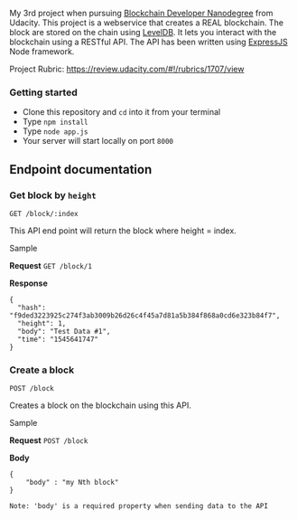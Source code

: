 My 3rd project when pursuing [Blockchain Developer Nanodegree](https://in.udacity.com/course/blockchain-developer-nanodegree--nd1309) from Udacity.
This project is a webservice that creates a REAL blockchain. The block are stored
on the chain using [LevelDB](https://github.com/google/leveldb). It lets
you interact with the blockchain using a RESTful API.
The API has been written using [ExpressJS](https://expressjs.com/) Node framework.

Project Rubric: https://review.udacity.com/#!/rubrics/1707/view

### Getting started
- Clone this repository and `cd` into it from your terminal
- Type `npm install`
- Type `node app.js`
- Your server will start locally on port `8000`

## Endpoint documentation
### Get block by `height`

`GET /block/:index`

This API end point will return the block where height = index.

Sample

**Request** `GET /block/1`

**Response**
```
{
  "hash": "f9ded3223925c274f3ab3009b26d26c4f45a7d81a5b384f868a0cd6e323b84f7",
  "height": 1,
  "body": "Test Data #1",
  "time": "1545641747"
}
```

### Create a block

`POST /block`

Creates a block on the blockchain using this API. 

Sample

**Request** `POST /block`

**Body**
```
{
    "body" : "my Nth block"
}
```

`Note: 'body' is a required property when sending data to the API`
